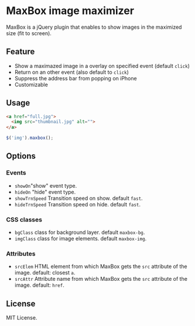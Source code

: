 MaxBox image maximizer
======================

MaxBox is a jQuery plugin that enables to show images in the maximized size (fit to screen).

Feature
-------
- Show a maximazed image in a overlay on specified event (default `click`)
- Return on an other event (also default to `click`)
- Suppress the address bar from popping on iPhone
- Customizable

Usage
-----
```html
<a href="full.jpg">
  <img src="thumbnail.jpg" alt="">
</a>
```

```javascript
$('img').maxbox();
```

Options
-------
### Events
- `showOn`"show" event type.
- `hideOn` "hide" event type.
- `showTrnSpeed` Transition speed on show. default `fast`.
- `hideTrnSpeed` Transition speed on hide. default `fast`.

### CSS classes
- `bgClass` class for background layer. default `maxbox-bg`.
- `imgClass` class for image elements. default `maxbox-img`.

### Attributes
- `srcElem` HTML element from which MaxBox gets the `src` attribute of the image. default: closest `a`.
- `srcAttr` Attribute name from which MaxBox gets the `src` attribute of the image. default: `href`.

License
-------
MIT License.
